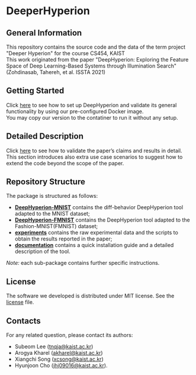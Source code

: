 # DeeperHyperion

## General Information ##
This repository contains the source code and the data of the term project "Deeper Hyperion" for the course CS454, KAIST   
This work originated from the paper "DeepHyperion: Exploring the Feature Space of Deep Learning-Based Systems through Illumination Search" (Zohdinasab, Tahereh, et al. ISSTA 2021)

## Getting Started ##

Click [here](./documentation/getting_started.md) to see how to set up DeepHyperion and validate its general functionality by using our pre-configured Docker image.  
You may copy our version to the contatiner to run it without any setup.

## Detailed Description ##

Click [here](./documentation/details.md) to see how to validate the paper’s claims and results in detail. This section introduces also extra use case scenarios to suggest how to extend the code beyond the scope of the paper.

## Repository Structure ##
The package is structured as follows:

* [__DeepHyperion-MNIST__](./DeepHyperion-MNIST) contains the diff-behavior DeepHyperion tool adapted to the MNIST dataset;
* [__DeepHyperion-FMNIST__](./DeepHyperion-FMNIST) contains the DeepHyperion tool adapted to the Fashion-MNIST(FMNIST) dataset;
* [__experiments__](./experiments) contains the raw experimental data and the scripts to obtain the results reported in the paper;
* [__documentation__](./documentation) contains a quick installation guide and a detailed description of the tool.

_Note:_ each sub-package contains further specific instructions.

## License ##
The software we developed is distributed under MIT license. See the [license](./LICENSE.md) file.

## Contacts

For any related question, please contact its authors: 
* Subeom Lee ([tnqja@kaist.ac.kr](tnqja@kaist.ac.kr)) 
* Arogya Kharel ([akharel@kaist.ac.kr](akharel@kaist.ac.kr))
* Xiangchi Song ([xcsong@kaist.ac.kr](xcsong@kaist.ac.kr))
* Hyunjoon Cho ([jhj09016@kaist.ac.kr](jhj09016@kaist.ac.kr)).
